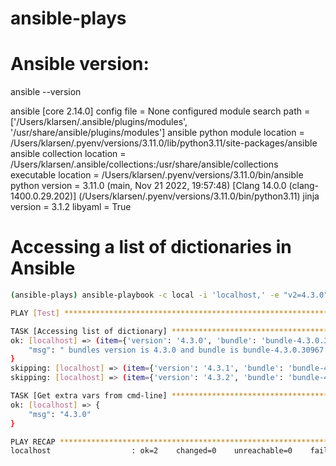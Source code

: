 # ansible-plays



# Ansible version:
ansible --version

ansible [core 2.14.0]
  config file = None
  configured module search path = ['/Users/klarsen/.ansible/plugins/modules', '/usr/share/ansible/plugins/modules']
  ansible python module location = /Users/klarsen/.pyenv/versions/3.11.0/lib/python3.11/site-packages/ansible
  ansible collection location = /Users/klarsen/.ansible/collections:/usr/share/ansible/collections
  executable location = /Users/klarsen/.pyenv/versions/3.11.0/bin/ansible
  python version = 3.11.0 (main, Nov 21 2022, 19:57:48) [Clang 14.0.0 (clang-1400.0.29.202)] (/Users/klarsen/.pyenv/versions/3.11.0/bin/python3.11)
  jinja version = 3.1.2
  libyaml = True


# Accessing a list of dictionaries in Ansible 

```bash
(ansible-plays) ansible-playbook -c local -i 'localhost,' -e "v2=4.3.0" test.yml

PLAY [Test] ***************************************************************************************************************

TASK [Accessing list of dictionary] ***************************************************************************************
ok: [localhost] => (item={'version': '4.3.0', 'bundle': 'bundle-4.3.0.30967.tar.gz'}) => {
    "msg": " bundles version is 4.3.0 and bundle is bundle-4.3.0.30967.tar.gz"
}
skipping: [localhost] => (item={'version': '4.3.1', 'bundle': 'bundle-4.3.1.69410.tar.gz'})
skipping: [localhost] => (item={'version': '4.3.2', 'bundle': 'bundle-4.3.2.56823.tar.gz'})

TASK [Get extra vars from cmd-line] ****************************************************************************************
ok: [localhost] => {
    "msg": "4.3.0"
}

PLAY RECAP ******************************************************************************************************************
localhost                  : ok=2    changed=0    unreachable=0    failed=0    skipped=0    rescued=0    ignored=0
```
